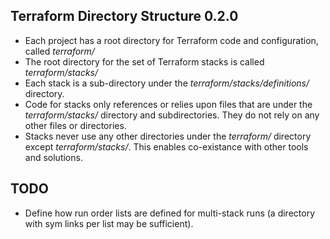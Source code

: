 ## Terraform Directory Structure 0.2.0

- Each project has a root directory for Terraform code and configuration, called *terraform/*
- The root directory for the set of Terraform stacks is called *terraform/stacks/*
- Each stack is a sub-directory under the *terraform/stacks/definitions/* directory.
- Code for stacks only references or relies upon files that are under the *terraform/stacks/* directory and subdirectories. They do not rely on any other files or directories.
- Stacks never use any other directories under the *terraform/* directory except *terraform/stacks/*. This enables co-existance with other tools and solutions.

## TODO

- Define how run order lists are defined for multi-stack runs (a directory with sym links per list may be sufficient).
